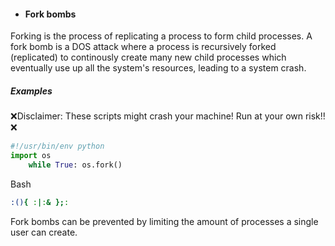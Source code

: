 - #### Fork bombs
Forking is the process of replicating a process to form child processes. A fork bomb is a DOS attack where a process is recursively forked (replicated) to continously create many new child processes which eventually use up all the system's resources, leading to a system crash.
##### Examples
❌Disclaimer: These scripts might crash your machine! Run at your own risk!!❌
```python
#!/usr/bin/env python
import os
    while True: os.fork()
```
Bash
```bash
:(){ :|:& };:
````
Fork bombs can be prevented by limiting the amount of processes a single user can create.
